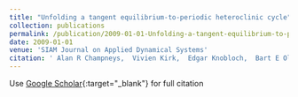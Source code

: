 ```yaml
---
title: "Unfolding a tangent equilibrium-to-periodic heteroclinic cycle"
collection: publications
permalink: /publication/2009-01-01-Unfolding-a-tangent-equilibrium-to-periodic-heteroclinic-cycle
date: 2009-01-01
venue: 'SIAM Journal on Applied Dynamical Systems'
citation: ' Alan R Champneys,  Vivien Kirk,  Edgar Knobloch,  Bart E Oldeman,  Jens DM Rademacher (2009) &quot;Unfolding a tangent equilibrium-to-periodic heteroclinic cycle.&quot; <i>SIAM Journal on Applied Dynamical Systems</i>. 8, 1261--1304.'
---
```

Use [Google Scholar](https://scholar.google.com/scholar?q=Unfolding+a+tangent+equilibrium+to+periodic+heteroclinic+cycle){:target="_blank"} for full citation